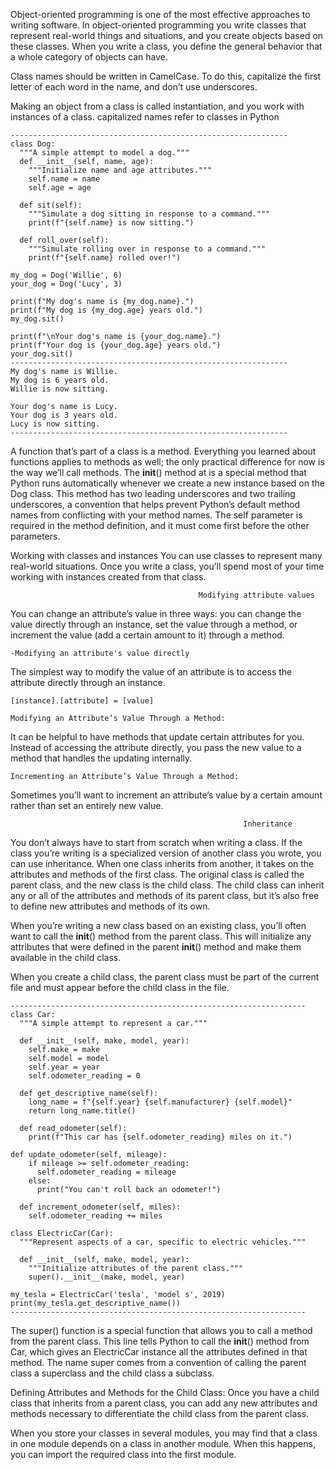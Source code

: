 Object-oriented programming is one of the most effective approaches to writing software.
In object-oriented programming you write classes that represent real-world things and situations, and you create objects 
based on these classes. When you write a class, you define the general behavior that a whole category of objects can have.

Class names should be written in CamelCase. To do this, capitalize the first letter of each word in the name, 
and don’t use underscores.

Making an object from a class is called instantiation, and you work with instances of a class.
capitalized names refer to classes in Python
```
--------------------------------------------------------------
class Dog:
  """A simple attempt to model a dog."""
  def __init__(self, name, age):
    """Initialize name and age attributes."""
    self.name = name
    self.age = age
    
  def sit(self):
    """Simulate a dog sitting in response to a command."""
    print(f"{self.name} is now sitting.")

  def roll_over(self):
    """Simulate rolling over in response to a command."""
    print(f"{self.name} rolled over!")

my_dog = Dog('Willie', 6)
your_dog = Dog('Lucy', 3)

print(f"My dog's name is {my_dog.name}.")
print(f"My dog is {my_dog.age} years old.")
my_dog.sit()

print(f"\nYour dog's name is {your_dog.name}.")
print(f"Your dog is {your_dog.age} years old.")
your_dog.sit()
--------------------------------------------------------------
My dog's name is Willie.
My dog is 6 years old.
Willie is now sitting.

Your dog's name is Lucy.
Your dog is 3 years old.
Lucy is now sitting.
--------------------------------------------------------------
```
A function that’s part of a class is a method. Everything you learned about functions applies to methods as well; 
the only practical difference for now is the way we’ll call methods.
The __init__() method at is a special method that Python runs automatically whenever we create a new instance based
on the Dog class. This method has two leading underscores and two trailing underscores, a convention that helps prevent 
Python’s default method names from conflicting with your method names.
The self parameter is required in the method definition, and it must come first before the other parameters.



Working with classes and instances
You can use classes to represent many real-world situations. Once you write a class, you’ll spend most of your time working 
with instances created from that class.



                                              Modifying attribute values
You can change an attribute’s value in three ways: you can change the value directly through an instance, set the value through 
a method, or increment the value (add a certain amount to it) through a method.

    -Modifying an attribute's value directly
The simplest way to modify the value of an attribute is to access the attribute directly through an instance.
```
[instance].[attribute] = [value]
```

    Modifying an Attribute’s Value Through a Method:
It can be helpful to have methods that update certain attributes for you. Instead of accessing the attribute directly, 
you pass the new value to a method that handles the updating internally.    
  
    Incrementing an Attribute’s Value Through a Method:
Sometimes you’ll want to increment an attribute’s value by a certain amount rather than set an entirely new value.



                                                        Inheritance
You don’t always have to start from scratch when writing a class. If the class you’re writing is a specialized version of another 
class you wrote, you can use inheritance. When one class inherits from another, it takes on the attributes and methods of the 
first class. The original class is called the parent class, and the new class is the child class. The child class can inherit any
or all of the attributes and methods of its parent class, but it’s also free to define new attributes and methods of its own.

When you’re writing a new class based on an existing class, you’ll often want to call the __init__()
method from the parent class. This will initialize any attributes that were defined in the parent __init__() method and make
them available in the child class.

When you create a child class, the parent class must be part of the current file and must appear before the child class in the file.
```
------------------------------------------------------------------
class Car:
  """A simple attempt to represent a car."""

  def __init__(self, make, model, year):
    self.make = make
    self.model = model
    self.year = year
    self.odometer_reading = 0

  def get_descriptive_name(self):
    long_name = f"{self.year} {self.manufacturer} {self.model}"
    return long_name.title()
  
  def read_odometer(self):
    print(f"This car has {self.odometer_reading} miles on it.")

def update_odometer(self, mileage):
    if mileage >= self.odometer_reading:
      self.odometer_reading = mileage
    else:
      print("You can't roll back an odometer!")

  def increment_odometer(self, miles):
    self.odometer_reading += miles

class ElectricCar(Car):
  """Represent aspects of a car, specific to electric vehicles."""

  def __init__(self, make, model, year):
    """Initialize attributes of the parent class."""
    super().__init__(make, model, year)

my_tesla = ElectricCar('tesla', 'model s', 2019)
print(my_tesla.get_descriptive_name())
------------------------------------------------------------------
```

The super() function is a special function that allows you to call a method from the parent class. This line tells Python to 
call the __init__() method from Car, which gives an ElectricCar instance all the attributes defined in that method. 
The name super comes from a convention of calling the parent class a superclass and the child class a subclass.



Defining Attributes and Methods for the Child Class:
Once you have a child class that inherits from a parent class, you can add any new attributes and methods necessary to 
differentiate the child class from the parent class.

When you store your classes in several modules, you may find that a class in one module depends on a class in another module.
When this happens, you can import the required class into the first module.










